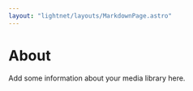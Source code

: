 ```yaml
---
layout: "lightnet/layouts/MarkdownPage.astro"
---
```


# About

Add some information about your media library here.
